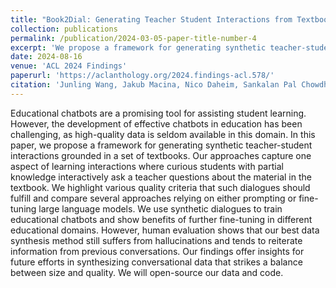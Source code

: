 ```yaml
---
title: "Book2Dial: Generating Teacher Student Interactions from Textbooks for Cost-Effective Development of Educational Chatbots"
collection: publications
permalink: /publication/2024-03-05-paper-title-number-4
excerpt: 'We propose a framework for generating synthetic teacher-student interactions grounded in a set of textbooks and build a dataset based on it.'
date: 2024-08-16
venue: 'ACL 2024 Findings'
paperurl: 'https://aclanthology.org/2024.findings-acl.578/'
citation: 'Junling Wang, Jakub Macina, Nico Daheim, Sankalan Pal Chowdhury, Mrinmaya Sachan. (2024). &quot;Book2Dial: Generating Teacher Student Interactions from Textbooks for Cost-Effective Development of Educational Chatbots.&quot; <i>arXiv preprint arXiv:2403.03307 (2024).</i>'
---
```


Educational chatbots are a promising tool for assisting student learning. However, the development of effective chatbots in education has been challenging, as high-quality data is seldom available in this domain. In this paper, we propose a framework for generating synthetic teacher-student interactions grounded in a set of textbooks. Our approaches capture one aspect of learning interactions where curious students with partial knowledge interactively ask a teacher questions about the material in the textbook. We highlight various quality criteria that such dialogues should fulfill and compare several approaches relying on either prompting or fine-tuning large language models. We use synthetic dialogues to train educational chatbots and show benefits of further fine-tuning in different educational domains. However, human evaluation shows that our best data synthesis method still suffers from hallucinations and tends to reiterate information from previous conversations. Our findings offer insights for future efforts in synthesizing conversational data that strikes a balance between size and quality. We will open-source our data and code.
